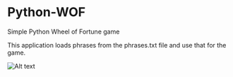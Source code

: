 # Python-WOF


Simple Python Wheel of Fortune game

This application loads phrases from the phrases.txt file and use that for the game.


![Alt text](https://www.atahankucuk.com/images/works/code_1.png "Screenshot of gameplay")
